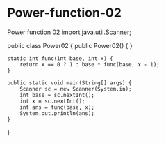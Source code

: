 # Power-function-02
Power function 02
import java.util.Scanner;

public class Power02 {
    public Power02() {
    }

    static int func(int base, int x) {
        return x == 0 ? 1 : base * func(base, x - 1);
    }

    public static void main(String[] args) {
        Scanner sc = new Scanner(System.in);
        int base = sc.nextInt();
        int x = sc.nextInt();
        int ans = func(base, x);
        System.out.println(ans);
    }
}
